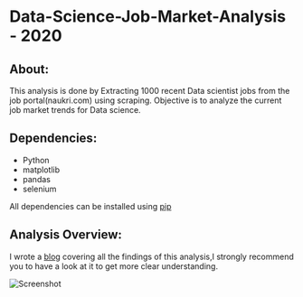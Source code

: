 # Data-Science-Job-Market-Analysis - 2020

## About:
This analysis is done by Extracting 1000 recent Data scientist jobs from the job portal(naukri.com) using scraping.
Objective is to analyze the current job market trends for Data science.

## Dependencies:
* Python
* matplotlib
* pandas
* selenium

All dependencies can be installed using [pip](https://pip.pypa.io/en/stable/)

## Analysis Overview:
I wrote a [blog](https://medium.com/@shareefshaik1375/65ad68553cc4?source=friends_link&sk=10d8908753228ab78a0185adcde6bbaf) covering all the findings of this analysis,I strongly recommend you to have a look at it to get more clear understanding.

![Screenshot](images/theme.png)

